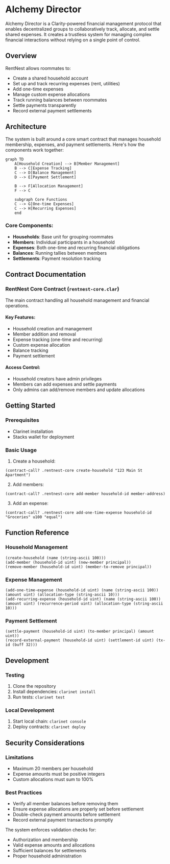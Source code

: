 # Alchemy Director

Alchemy Director is a Clarity-powered financial management protocol that enables decentralized groups to collaboratively track, allocate, and settle shared expenses. It creates a trustless system for managing complex financial interactions without relying on a single point of control.

## Overview

RentNest allows roommates to:
- Create a shared household account
- Set up and track recurring expenses (rent, utilities)
- Add one-time expenses
- Manage custom expense allocations
- Track running balances between roommates
- Settle payments transparently
- Record external payment settlements

## Architecture

The system is built around a core smart contract that manages household membership, expenses, and payment settlements. Here's how the components work together:

```mermaid
graph TD
    A[Household Creation] --> B[Member Management]
    B --> C[Expense Tracking]
    C --> D[Balance Management]
    D --> E[Payment Settlement]
    
    B --> F[Allocation Management]
    F --> C
    
    subgraph Core Functions
    C --> G[One-time Expenses]
    C --> H[Recurring Expenses]
    end
```

### Core Components:
- **Households**: Base unit for grouping roommates
- **Members**: Individual participants in a household
- **Expenses**: Both one-time and recurring financial obligations
- **Balances**: Running tallies between members
- **Settlements**: Payment resolution tracking

## Contract Documentation

### RentNest Core Contract (`rentnest-core.clar`)

The main contract handling all household management and financial operations.

#### Key Features:
- Household creation and management
- Member addition and removal
- Expense tracking (one-time and recurring)
- Custom expense allocation
- Balance tracking
- Payment settlement

#### Access Control:
- Household creators have admin privileges
- Members can add expenses and settle payments
- Only admins can add/remove members and update allocations

## Getting Started

### Prerequisites
- Clarinet installation
- Stacks wallet for deployment

### Basic Usage

1. Create a household:
```clarity
(contract-call? .rentnest-core create-household "123 Main St Apartment")
```

2. Add members:
```clarity
(contract-call? .rentnest-core add-member household-id member-address)
```

3. Add an expense:
```clarity
(contract-call? .rentnest-core add-one-time-expense household-id "Groceries" u100 "equal")
```

## Function Reference

### Household Management

```clarity
(create-household (name (string-ascii 100)))
(add-member (household-id uint) (new-member principal))
(remove-member (household-id uint) (member-to-remove principal))
```

### Expense Management

```clarity
(add-one-time-expense (household-id uint) (name (string-ascii 100)) (amount uint) (allocation-type (string-ascii 10)))
(add-recurring-expense (household-id uint) (name (string-ascii 100)) (amount uint) (recurrence-period uint) (allocation-type (string-ascii 10)))
```

### Payment Settlement

```clarity
(settle-payment (household-id uint) (to-member principal) (amount uint))
(record-external-payment (household-id uint) (settlement-id uint) (tx-id (buff 32)))
```

## Development

### Testing
1. Clone the repository
2. Install dependencies: `clarinet install`
3. Run tests: `clarinet test`

### Local Development
1. Start local chain: `clarinet console`
2. Deploy contracts: `clarinet deploy`

## Security Considerations

### Limitations
- Maximum 20 members per household
- Expense amounts must be positive integers
- Custom allocations must sum to 100%

### Best Practices
- Verify all member balances before removing them
- Ensure expense allocations are properly set before settlement
- Double-check payment amounts before settlement
- Record external payment transactions promptly

The system enforces validation checks for:
- Authorization and membership
- Valid expense amounts and allocations
- Sufficient balances for settlements
- Proper household administration